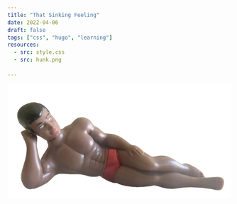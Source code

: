 ```yaml
---
title: "That Sinking Feeling"
date: 2022-04-06
draft: false
tags: ["css", "hugo", "learning"]
resources:
  - src: style.css
  - src: hunk.png

---
```


<div class="container">
<img class="hunk" src="hunk.png">
  <div class="arrow-up"></div>
  <div class="arrow-up"></div>
  <div class="arrow-up"></div>
  <div class="arrow-up"></div>
  <div class="arrow-up"></div>
  <div class="arrow-up"></div>
  <div class="arrow-up"></div>
  <div class="arrow-up"></div>
  <div class="arrow-up"></div>
  <div class="arrow-up"></div>
  <div class="arrow-up"></div>
  <div class="arrow-up"></div>
  <div class="arrow-up"></div>
  <div class="arrow-up"></div>
  <div class="arrow-up"></div>
  <div class="arrow-up"></div>
  <div class="arrow-up"></div>
  <div class="arrow-up"></div>
  <div class="arrow-up"></div>
  <div class="arrow-up"></div>
  <div class="arrow-up"></div>
  <div class="arrow-up"></div>
  <div class="arrow-up"></div>
  <div class="arrow-up"></div>
  <div class="arrow-up"></div>
  <div class="arrow-up"></div>
  <div class="arrow-up"></div>
  <div class="arrow-up"></div>
  <div class="arrow-up"></div>
  <div class="arrow-up"></div>
  <div class="arrow-up"></div>
  <div class="arrow-up"></div>
  <div class="arrow-up"></div>
  <div class="arrow-up"></div>
  <div class="arrow-up"></div>
  <div class="arrow-up"></div>
  <div class="arrow-up"></div>
  <div class="arrow-up"></div>
  <div class="arrow-up"></div>
  <div class="arrow-up"></div>
  <div class="arrow-up"></div>
  <div class="arrow-up"></div>
  <div class="arrow-up"></div>
  <div class="arrow-up"></div>
  <div class="arrow-up"></div>
  <div class="arrow-up"></div>
  <div class="arrow-up"></div>
  <div class="arrow-up"></div>
  <div class="arrow-up"></div>
  <div class="arrow-up"></div>
  <div class="arrow-up"></div>
  <div class="arrow-up"></div>
  <div class="arrow-up"></div>
  <div class="arrow-up"></div>
  <div class="arrow-up"></div>
  <div class="arrow-up"></div>
  <div class="arrow-up"></div>
  <div class="arrow-up"></div>
  <div class="arrow-up"></div>
  <div class="arrow-up"></div>
  <div class="arrow-up"></div>
  <div class="arrow-up"></div>
  <div class="arrow-up"></div>
  <div class="arrow-up"></div>
  <div class="arrow-up"></div>
  <div class="arrow-up"></div>
  <div class="arrow-up"></div>
  <div class="arrow-up"></div>
  <div class="arrow-up"></div>
  <div class="arrow-up"></div>
  <div class="arrow-up"></div>
  <div class="arrow-up"></div>
  <div class="arrow-up"></div>
  <div class="arrow-up"></div>
  <div class="arrow-up"></div>
  <div class="arrow-up"></div>
  <div class="arrow-up"></div>
  <div class="arrow-up"></div>
  <div class="arrow-up"></div>
  <div class="arrow-up"></div>
</div>
